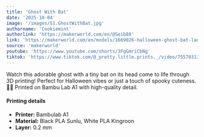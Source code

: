 ```yaml
---
title: 'Ghost With Bat'
date: '2025-10-04'
image: '/images/51.GhostWithBat.jpg'
authorname: 'Cookiemint'
authorlink: 'https://makerworld.com/en/@Seib88'
link: 'https://makerworld.com/en/models/1669026-halloween-ghost-bat-lantern-ornament#profileId-1766759'
source: 'makerworld'
youtube: 'https://www.youtube.com/shorts/3FgGmriCbNg'
tiktok: 'https://www.tiktok.com/@_pretty.little.prints._/video/7557031382027996438'
---
```


Watch this adorable ghost with a tiny bat on its head come to life through 3D printing!
Perfect for Halloween vibes or just a touch of spooky cuteness. 🎃👻
Printed on Bambu Lab A1 with high-quality detail.

#### Printing details
- **Printer:** Bambulab A1
- **Material:** Black PLA Sunlu, White PLA Kingroon
- **Layer:** 0.2 mm
